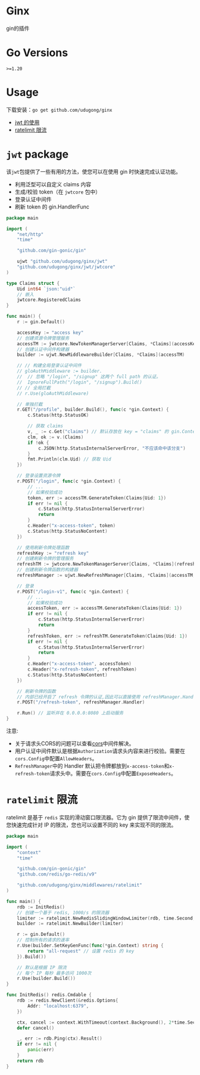 # Ginx
gin的插件



Go Versions
==================

`>=1.20`



# Usage

下载安装：`go get github.com/udugong/ginx`

  * [jwt 的使用](#jwt-package)
  * [ratelimit 限流](#ratelimit-限流)



# `jwt` package

该`jwt`包提供了一些有用的方法，使您可以在使用 gin 时快速完成认证功能。

- 利用泛型可以自定义 claims 内容
- 生成/校验 token（在 `jwtcore` 包中）
- 登录认证中间件
- 刷新 token 的 gin.HandlerFunc

```go
package main

import (
	"net/http"
	"time"

	"github.com/gin-gonic/gin"

	ujwt "github.com/udugong/ginx/jwt"
	"github.com/udugong/ginx/jwt/jwtcore"
)

type Claims struct {
	Uid int64 `json:"uid"`
	// 嵌入
	jwtcore.RegisteredClaims
}

func main() {
	r := gin.Default()

	accessKey := "access key"
	// 创建资源令牌管理服务
	accessTM := jwtcore.NewTokenManagerServer[Claims, *Claims](accessKey, 10*time.Minute)
	// 创建认证中间件构建器
	builder := ujwt.NewMiddlewareBuilder[Claims, *Claims](accessTM)

	// // 构建全局登录认证中间件
	// gloAuthMiddleware := builder.
	// 	// 忽略 "/login", "/signup" 这两个 full path 的认证。
	// 	IgnoreFullPath("/login", "/signup").Build()
	// // 全局拦截
	// r.Use(gloAuthMiddleware)

	// 单独拦截
	r.GET("/profile", builder.Build(), func(c *gin.Context) {
		c.Status(http.StatusOK)

		// 获取 claims
		v, _ := c.Get("claims") // 默认存放在 key = "claims" 的 gin.Context 中.
		clm, ok := v.(Claims)
		if !ok {
			c.JSON(http.StatusInternalServerError, "不应该命中该分支")
		}
		fmt.Println(clm.Uid) // 获取 Uid
	})

	// 登录设置资源令牌
	r.POST("/login", func(c *gin.Context) {
		// ...
		// 如果校验成功
		token, err := accessTM.GenerateToken(Claims{Uid: 1})
		if err != nil {
			c.Status(http.StatusInternalServerError)
			return
		}
		c.Header("x-access-token", token)
		c.Status(http.StatusNoContent)
	})

	// 使用刷新令牌处理函数
	refreshKey := "refresh key"
	// 创建刷新令牌的管理服务
	refreshTM := jwtcore.NewTokenManagerServer[Claims, *Claims](refreshKey, 24*time.Hour)
	// 创建刷新令牌函数的构建器
	refreshManager := ujwt.NewRefreshManager[Claims, *Claims](accessTM, refreshTM)

	// 登录
	r.POST("/login-v1", func(c *gin.Context) {
		// ...
		// 如果校验成功
		accessToken, err := accessTM.GenerateToken(Claims{Uid: 1})
		if err != nil {
			c.Status(http.StatusInternalServerError)
			return
		}
		refreshToken, err := refreshTM.GenerateToken(Claims{Uid: 1})
		if err != nil {
			c.Status(http.StatusInternalServerError)
			return
		}
		c.Header("x-access-token", accessToken)
		c.Header("x-refresh-token", refreshToken)
		c.Status(http.StatusNoContent)
	})

	// 刷新令牌的函数
	// 内部已经开启了 refresh 令牌的认证,因此可以直接使用 refreshManager.Handler 与 relativePath 绑定
	r.POST("/refresh-token", refreshManager.Handler)

	r.Run() // 监听并在 0.0.0.0:8080 上启动服务
}

```

注意:
- 关于请求头CORS的问题可以查看[cors](https://github.com/gin-contrib/cors)中间件解决。
- 用户认证中间件默认是根据`Authorization`请求头内容来进行校验。需要在`cors.Config`中配置`AllowHeaders`。
- `RefreshManager`中的 Handler 默认把令牌都放到`x-access-token`和`x-refresh-token`请求头中。需要在`cors.Config`中配置`ExposeHeaders`。



# `ratelimit` 限流

ratelimit 是基于 `redis` 实现的滑动窗口限流器。它为 gin 提供了限流中间件，使您快速完成针对 IP 的限流，您也可以设置不同的 key 来实现不同的限流。

```go
package main

import (
	"context"
	"time"

	"github.com/gin-gonic/gin"
	"github.com/redis/go-redis/v9"

	"github.com/udugong/ginx/middlewares/ratelimit"
)

func main() {
	rdb := InitRedis()
	// 创建一个基于 redis, 1000/s 的限流器
	limiter := ratelimit.NewRedisSlidingWindowLimiter(rdb, time.Second, 1000)
	builder := ratelimit.NewBuilder(limiter)

	r := gin.Default()
	// 控制所有的请求的速率
	r.Use(builder.SetKeyGenFunc(func(*gin.Context) string {
		return "all-request" // 设置 redis 的 key
	}).Build())

	// 默认是根据 IP 限流
	// 每个 IP 每秒 最多访问 1000次
	r.Use(builder.Build())
}

func InitRedis() redis.Cmdable {
	rdb := redis.NewClient(&redis.Options{
		Addr: "localhost:6379",
	})

	ctx, cancel := context.WithTimeout(context.Background(), 2*time.Second)
	defer cancel()

	_, err := rdb.Ping(ctx).Result()
	if err != nil {
		panic(err)
	}
	return rdb
}

```

